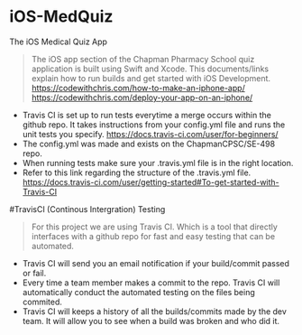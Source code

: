 # iOS-MedQuiz
The iOS Medical Quiz App

> The iOS app section of the Chapman Pharmacy School quiz application is built using Swift and Xcode. This documents/links explain how to run builds and get started with iOS Development.
> https://codewithchris.com/how-to-make-an-iphone-app/  
> https://codewithchris.com/deploy-your-app-on-an-iphone/

* Travis CI is set up to run tests everytime a merge occurs within the github repo. It takes instructions from your config.yml file and runs the unit tests you specify. https://docs.travis-ci.com/user/for-beginners/
* The config.yml was made and exists on the ChapmanCPSC/SE-498 repo.
* When running tests make sure your .travis.yml file is in the right location.
* Refer to this link regarding the structure of the .travis.yml file. https://docs.travis-ci.com/user/getting-started#To-get-started-with-Travis-CI

#TravisCI (Continous Intergration) Testing
> For this project we are using Travis CI. Which is a tool that directly interfaces with a github repo for fast and easy testing that can be automated. 
* Travis CI will send you an email notification if your build/commit passed or fail.
* Every time a team member makes a commit to the repo. Travis CI will automatically conduct the automated testing on the files being commited.
* Travis CI will keeps a history of all the builds/commits made by the dev team. It will allow you to see when a build was broken and who did it.
